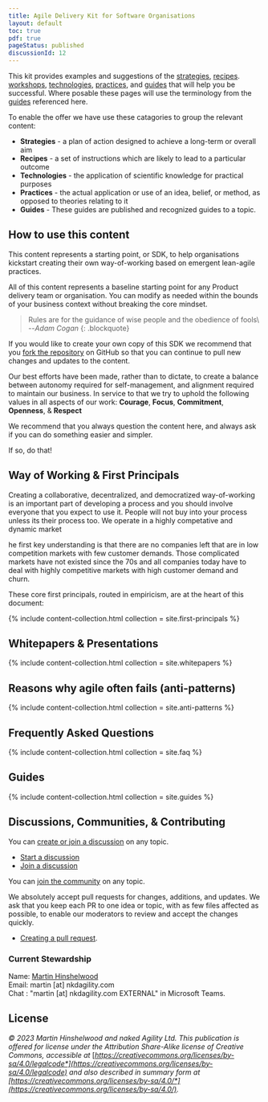 ```yaml
---
title: Agile Delivery Kit for Software Organisations
layout: default
toc: true
pdf: true
pageStatus: published
discussionId: 12 
---
```


This kit provides examples and suggestions  of the [strategies](./strategies/), [recipes](./recipes/). [workshops](./workshops/), [technologies](./technologies/), [practices](./practices/), and [guides](./guides/) that will help you be successful. Where posable these pages will use the terminology from the [guides](./guides/) referenced here. 

To enable the offer we have use these catagories to group the relevant content:

-   **Strategies** - a plan of action designed to achieve a long-term or overall aim
-   **Recipes** - a set of instructions which are likely to lead to a particular outcome
-   **Technologies** - the application of scientific knowledge for practical purposes
-   **Practices** - the actual application or use of an idea, belief, or method, as opposed to theories relating to it
-   **Guides** - These guides are published and recognized guides to a topic.

## How to use this content

This content represents a starting point, or SDK, to help organisations kickstart creating their own way-of-working based on emergent lean-agile practices.

All of this content represents a baseline starting point for any Product delivery team or organisation. You can modify as needed within the bounds of your business context without breaking the core mindset.

> Rules are for the guidance of wise people and the obedience of fools\\
> --<cite>Adam Cogan</cite>
{: .blockquote}

If you would like to create your own copy of this SDK we recommend that you [fork the repository](https://docs.github.com/en/pull-requests/collaborating-with-pull-requests/working-with-forks/about-forks) on GitHub so that you can continue to pull new changes and updates to the content.

Our best efforts have been made, rather than to dictate, to create a balance between autonomy required for self-management, and alignment required to maintain our business. In service to that we try to uphold the following values in all aspects of our work: **Courage**, **Focus**, **Commitment**, **Openness**, & **Respect**

We recommend that you always question the content here, and always ask if you can do something easier and simpler. 

If so, do that!

## Way of Working & First Principals

Creating a collaborative, decentralized, and democratized way-of-working is an important part of developing a process and you should involve everyone that you expect to use it. People will not buy into your process unless its their process too. We operate in a highly competative and dynamic market 

he first key understanding is that there are no companies left that are in low competition markets with few customer demands. Those complicated markets have not existed since the 70s and all companies today have to deal with highly competitive markets with high customer demand and churn.

These core first principals, routed in empiricism, are at the heart of this document:

{% include content-collection.html collection = site.first-principals %}  

## Whitepapers & Presentations

{% include content-collection.html collection = site.whitepapers %}  

## Reasons why agile often fails (anti-patterns)

{% include content-collection.html collection = site.anti-patterns %}  

## Frequently Asked Questions

{% include content-collection.html collection = site.faq  %}  

## Guides

{% include content-collection.html collection = site.guides  %}  

## Discussions, Communities, & Contributing

You can [create or join a discussion](https://github.com/nkdAgility/Scrum-Delivery-Kit-for-Software-Organisations/discussions) on any topic.

-   [Start a discussion](https://github.com/nkdAgility/Scrum-Delivery-Kit-for-Software-Organisations/discussions/new)
-   [Join a discussion](https://github.com/nkdAgility/Scrum-Delivery-Kit-for-Software-Organisations/discussions)

You can [join the community](https://github.com/nkdAgility/Scrum-Delivery-Kit-for-Software-Organisations/discussions) on any topic.

We absolutely accept pull requests for changes, additions, and updates. We ask that you keep each PR to one idea or topic, with as few files affected as possible, to enable our moderators to review and accept the changes quickly.

-   [Creating a pull request](https://docs.github.com/en/pull-requests/collaborating-with-pull-requests/proposing-changes-to-your-work-with-pull-requests/creating-a-pull-request).

### Current Stewardship

Name: [Martin Hinshelwood](https://linkedin.com/in/martinhinshelwood/)  
Email: martin [at] nkdagility.com  
Chat : "martin [at] nkdagility.com EXTERNAL" in Microsoft Teams.  

## License

*© 2023 Martin Hinshelwood and naked Agility Ltd. This publication is offered for license under the Attribution Share-Alike license of Creative Commons, accessible at* [*https://creativecommons.org/licenses/by-sa/4.0/legalcode*](https://creativecommons.org/licenses/by-sa/4.0/legalcode) *and also described in summary form at* [*https://creativecommons.org/licenses/by-sa/4.0/*](https://creativecommons.org/licenses/by-sa/4.0/)*.*
